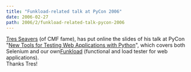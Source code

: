 ```yaml
---
title: "Funkload-related talk at PyCon 2006"
date: 2006-02-27
path: 2006/2/funkload-related-talk-pycon-2006
---
```


<a href="http://palladion.com/">Tres Seavers</a> (of CMF fame), has put online the slides of his talk at PyCon "<a href="http://palladion.com/home/tseaver/obzervationz/2006/testing_web_applications_20060225">New Tools for Testing Web Applications with Python</a>", which covers both Selenium and our own<a href="http://funkload.nuxeo.org/">Funkload</a> (functional and load tester for web applications).<br>
Thanks Tres! 

